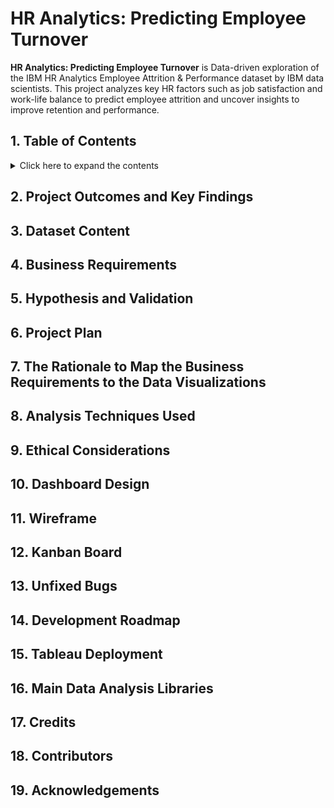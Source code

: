 # **HR Analytics: Predicting Employee Turnover**

**HR Analytics: Predicting Employee Turnover** is Data-driven exploration of the IBM HR Analytics Employee Attrition &amp; Performance dataset by IBM data scientists. This project analyzes key HR factors such as job satisfaction and work-life balance to predict employee attrition and uncover insights to improve retention and performance.

## 1. <a name='TableofContents'></a>Table of Contents

<details>
  <summary>Click here to expand the contents</summary>

1. [Table of Contents](#TableofContents)
2. [Project Outcomes and Key Findings](#ProjectOutcomesandKeyFindings)
3. [Dataset Content](#DatasetContent)
4. [Business Requirements](#BusinessRequirements)
5. [Hypothesis and Validation](#HypothesisandValidation)
6. [Project Plan](#ProjectPlan)
7. [The Rationale to Map the Business Requirements to the Data Visualizations](#TheRationaletoMaptheBusinessRequirementstotheDataVisualizations)
8. [Analysis Techniques Used](#AnalysisTechniquesUsed)
9. [Ethical Considerations](#EthicalConsiderations)
10. [Dashboard Design](#DashboardDesign)
11. [Wireframe](#Wireframe)
12. [Kanban Board](#KanbanBoard)
13. [Unfixed Bugs](#UnfixedBugs)
14. [Development Roadmap](#DevelopmentRoadmap)
15. [Tableau Deployment](#TableauDeployment)
16. [Main Data Analysis Libraries](#MainDataAnalysisLibraries)
17. [Credits](#Credits)
18. [Contributors](#Contributors)
19. [Acknowledgements](#Acknowledgements)

</details>

## 2. <a name='ProjectOutcomesandKeyFindings'></a>Project Outcomes and Key Findings

## 3. <a name='DatasetContent'></a>Dataset Content

## 4. <a name='BusinessRequirements'></a>Business Requirements

## 5. <a name='HypothesisandValidation'></a>Hypothesis and Validation

## 6. <a name='ProjectPlan'></a>Project Plan

## 7. <a name='TheRationaletoMaptheBusinessRequirementstotheDataVisualizations'></a>The Rationale to Map the Business Requirements to the Data Visualizations

## 8. <a name='AnalysisTechniquesUsed'></a>Analysis Techniques Used

## 9. <a name='EthicalConsiderations'></a>Ethical Considerations

## 10. <a name='DashboardDesign'></a>Dashboard Design

## 11. <a name='Wireframe'></a>Wireframe

## 12. <a name='KanbanBoard'></a>Kanban Board

## 13. <a name='UnfixedBugs'></a>Unfixed Bugs

## 14. <a name='DevelopmentRoadmap'></a>Development Roadmap

## 15. <a name='TableauDeployment'></a>Tableau Deployment

## 16. <a name='MainDataAnalysisLibraries'></a>Main Data Analysis Libraries

## 17. <a name='Credits'></a>Credits

## 18. <a name='Contributors'></a>Contributors

## 19. <a name='Acknowledgements'></a>Acknowledgements

